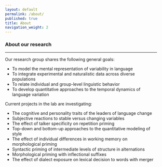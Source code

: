 ```yaml
---
layout: default
permalink: /about/
published: true
title: About
navigation_weight: 2
---
```


### About our research

***

Our research group shares the following general goals: 

- To model the mental representation of variability in language
- To integrate experimental and naturalistic data across diverse populations
- To relate individual and group-level linguistic behavior
- To develop quantitative approaches to the temporal dynamics of language variation

Current projects in the lab are investigating:

- The cognitive and personality traits of the leaders of language change
- Subjective reactions to stable versus changing variables
- The effect of talker specificity on repetition priming
- Top-down and bottom-up approaches to the quantitative modeling of style
- The effect of individual differences in working memory on morphological priming
- Syntactic priming of intermediate levels of structure in alternations
- Morphological priming with inflectional suffixes
- The effect of dialect exposure on lexical decision to words with merger
